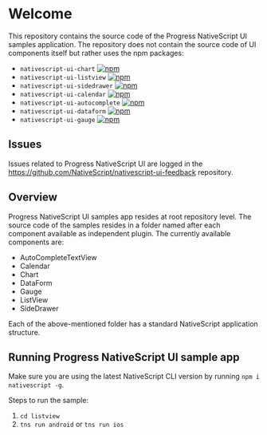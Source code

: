 # Welcome

This repository contains the source code of the Progress NativeScript UI samples application. The repository does not contain the source code of UI components itself but rather uses the npm packages:

* `nativescript-ui-chart` [![npm](https://img.shields.io/npm/v/nativescript-ui-chart.svg)](https://www.npmjs.com/package/nativescript-ui-chart)
* `nativescript-ui-listview` [![npm](https://img.shields.io/npm/v/nativescript-ui-listview.svg)](https://www.npmjs.com/package/nativescript-ui-listview)
* `nativescript-ui-sidedrawer` [![npm](https://img.shields.io/npm/v/nativescript-ui-sidedrawer.svg)](https://www.npmjs.com/package/nativescript-ui-sidedrawer)
* `nativescript-ui-calendar` [![npm](https://img.shields.io/npm/v/nativescript-ui-calendar.svg)](https://www.npmjs.com/package/nativescript-ui-calendar)
* `nativescript-ui-autocomplete` [![npm](https://img.shields.io/npm/v/nativescript-ui-autocomplete.svg)](https://www.npmjs.com/package/nativescript-ui-autocomplete)
* `nativescript-ui-dataform` [![npm](https://img.shields.io/npm/v/nativescript-ui-dataform.svg)](https://www.npmjs.com/package/nativescript-ui-dataform)
* `nativescript-ui-gauge` [![npm](https://img.shields.io/npm/v/nativescript-ui-gauge.svg)](https://www.npmjs.com/package/nativescript-ui-gauge)

## Issues

Issues related to Progress NativeScript UI are logged in the <https://github.com/NativeScript/nativescript-ui-feedback> repository.

## Overview

Progress NativeScript UI samples app resides at root repository level. The source code of the samples resides in a folder named after each component available as independent plugin. The currently available components are:

* AutoCompleteTextView
* Calendar
* Chart
* DataForm
* Gauge
* ListView
* SideDrawer

Each of the above-mentioned folder has a standard NativeScript application structure.

## Running **Progress NativeScript UI** sample app

Make sure you are using the latest NativeScript CLI version by running `npm i nativescript -g`.

Steps to run the sample:

1. `cd listview`
1. `tns run android` or `tns run ios`
